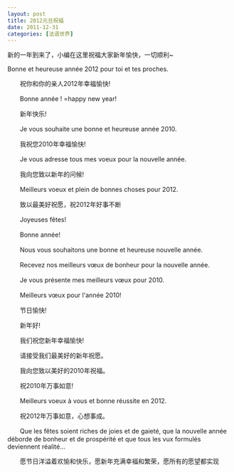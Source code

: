 ```yaml
---
layout: post
title: 2012元旦祝福
date: 2011-12-31
categories: [法语世界]  
---
```


新的一年到来了，小编在这里祝福大家新年愉快，一切顺利~

Bonne et heureuse année 2012 pour toi et tes proches.

　　祝你和你的亲人2012年幸福愉快!

　　Bonne année ! =happy new year!

　　新年快乐!

　　Je vous souhaite une bonne et heureuse année 2010.

　　我祝您2010年幸福愉快!

　　Je vous adresse tous mes voeux pour la nouvelle année.

　　我向您致以新年的问候!

　　Meilleurs voeux et plein de bonnes choses pour 2012.

　　致以最美好祝愿，祝2012年好事不断

　　Joyeuses fêtes!

　　Bonne année!

　　Nous vous souhaitons une bonne et heureuse nouvelle année.

　　Recevez nos meilleurs vœux de bonheur pour la nouvelle année.

　　Je vous présente mes meilleurs vœux pour 2010.

　　Meilleurs vœux pour l'année 2010!

　　节日愉快!

　　新年好!

　　我们祝您新年幸福愉快!

　　请接受我们最美好的新年祝愿。

　　我向您致以美好的2010年祝福。

　　祝2010年万事如意!

　　Meilleurs voeux à vous et bonne réussite en 2012.

　　祝2012年万事如意，心想事成。

　　Que les fêtes soient riches de joies et de gaieté, que la nouvelle année déborde de bonheur et de prospérité et que tous les vux formulés deviennent réalité...

　　愿节日洋溢着欢愉和快乐，愿新年充满幸福和繁荣，愿所有的愿望都实现
